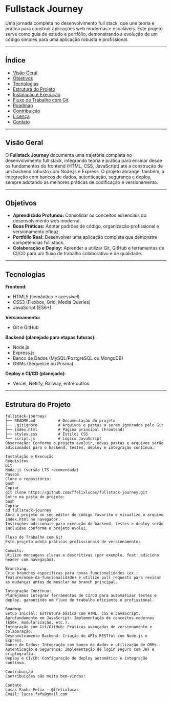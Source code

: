 # Fullstack Journey

Uma jornada completa no desenvolvimento full stack, que une teoria e prática para construir aplicações web modernas e escaláveis. Este projeto serve como guia de estudo e portfólio, demonstrando a evolução de um código simples para uma aplicação robusta e profissional.

---

## Índice

- [Visão Geral](#visão-geral)
- [Objetivos](#objetivos)
- [Tecnologias](#tecnologias)
- [Estrutura do Projeto](#estrutura-do-projeto)
- [Instalação e Execução](#instalação-e-execução)
- [Fluxo de Trabalho com Git](#fluxo-de-trabalho-com-git)
- [Roadmap](#roadmap)
- [Contribuição](#contribuição)
- [Licença](#licença)
- [Contato](#contato)

---

## Visão Geral

O **Fullstack Journey** documenta uma trajetória completa no desenvolvimento full stack, integrando teoria e prática para ensinar desde os fundamentos do frontend (HTML, CSS, JavaScript) até a construção de um backend robusto com Node.js e Express. O projeto abrange, também, a integração com bancos de dados, autenticação, segurança e deploy, sempre adotando as melhores práticas de codificação e versionamento.

---

## Objetivos

- **Aprendizado Profundo:** Consolidar os conceitos essenciais do desenvolvimento web moderno.
- **Boas Práticas:** Adotar padrões de código, organização profissional e versionamento eficaz.
- **Portfólio Real:** Desenvolver uma aplicação completa que demonstre competências full stack.
- **Colaboração e Deploy:** Aprender a utilizar Git, GitHub e ferramentas de CI/CD para um fluxo de trabalho colaborativo e de qualidade.

---

## Tecnologias

**Frontend:**
- HTML5 (semântico e acessível)
- CSS3 (Flexbox, Grid, Media Queries)
- JavaScript (ES6+)

**Versionamento:**
- Git e GitHub

**Backend (planejado para etapas futuras):**
- Node.js
- Express.js
- Banco de Dados (MySQL/PostgreSQL ou MongoDB)
- ORMs (Sequelize ou Prisma)

**Deploy e CI/CD (planejado):**
- Vercel, Netlify, Railway, entre outros.

---

## Estrutura do Projeto

```plaintext
fullstack-journey/
├── README.md          # Documentação do projeto
├── .gitignore         # Arquivos e pastas a serem ignorados pelo Git
├── index.html         # Página principal (Frontend)
├── styles.css         # Estilos CSS
└── script.js          # Lógica JavaScript
Observação: Conforme o projeto evoluir, novas pastas e arquivos serão adicionados para o backend, testes, deploy e integração contínua.

Instalação e Execução
Requisitos
Git
Node.js (versão LTS recomendada)
Passos
Clone o repositório:
bash
Copiar
git clone https://github.com/ffelixlucas/fullstack-journey.git
Entre na pasta do projeto:
bash
Copiar
cd fullstack-journey
Abra o projeto no seu editor de código favorito e visualize o arquivo index.html no navegador.
Instruções adicionais para execução do backend, testes e deploy serão incluídas conforme o projeto evolui.

Fluxo de Trabalho com Git
Este projeto adota práticas profissionais de versionamento:

Commits:
Utilize mensagens claras e descritivas (por exemplo, feat: adiciona header com navegação).

Branching:
Crie branches específicas para novas funcionalidades (ex.: feature/nome-da-funcionalidade) e utilize pull requests para revisar as mudanças antes de mesclar na branch principal.

Integração Contínua:
Planejamos integrar ferramentas de CI/CD para automatizar testes e deploy, garantindo um fluxo de trabalho eficiente e profissional.

Roadmap
Setup Inicial: Estrutura básica com HTML, CSS e JavaScript.
Aprofundamento em JavaScript: Implementação de conceitos modernos (ES6+, modularização, etc.).
Integração com Git/GitHub: Práticas avançadas de versionamento e colaboração.
Desenvolvimento Backend: Criação de APIs RESTful com Node.js e Express.
Banco de Dados: Integração com banco de dados e utilização de ORMs.
Autenticação e Segurança: Implementação de login seguro com JWT e criptografia.
Deploy e CI/CD: Configuração de deploy automático e integração contínua.

Contribuição
Contribuições são muito bem-vindas!

Contato
Lucas Fanha Felix – @ffelixlucas
Email: lucas.fafx@gmail.com

